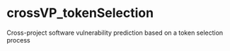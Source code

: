 # crossVP_tokenSelection
Cross-project software vulnerability prediction based on a token selection process
